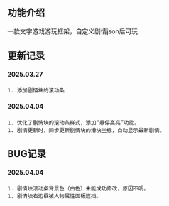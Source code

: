## 功能介绍

一款文字游戏游玩框架，自定义剧情json后可玩



## 更新记录

#### 2025.03.27

	1. 添加剧情块的滚动条

#### 2025.04.04

	1. 优化了剧情块的滚动条样式，添加“悬停高亮”功能。
	1. 剧情更新时，同步更新剧情块的滑块坐标，自动显示最新剧情。





## BUG记录

#### 2025.04.04

	1. 剧情块滚动条背景色（白色）未能成功修改，原因不明。
	1. 剧情块右边框被人物属性面板遮挡。


